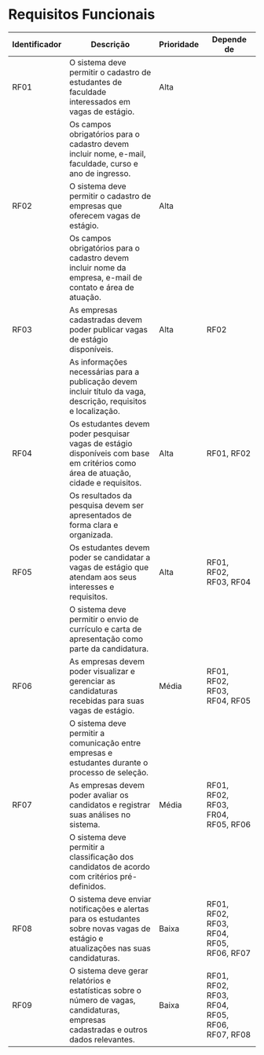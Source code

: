 # Requisitos Funcionais

|Identificador | Descrição                                                                                                                | Prioridade | Depende de |
|-------|-------------------------------------------------------|--------------------------------------------------------------------------------------------------------------------------|----|
| RF01 |        O sistema deve permitir o cadastro de estudantes de faculdade interessados em vagas de estágio.                        | Alta|
|      |        Os campos obrigatórios para o cadastro devem incluir nome, e-mail, faculdade, curso e ano de ingresso.                  | 
| RF02 |        O sistema deve permitir o cadastro de empresas que oferecem vagas de estágio.                                           | Alta |
|      |        Os campos obrigatórios para o cadastro devem incluir nome da empresa, e-mail de contato e área de atuação.             | 
| RF03 |        As empresas cadastradas devem poder publicar vagas de estágio disponíveis.                                              | Alta| RF02|
|      |        As informações necessárias para a publicação devem incluir título da vaga, descrição, requisitos e localização.         |
| RF04 |        Os estudantes devem poder pesquisar vagas de estágio disponíveis com base em critérios como área de atuação, cidade e requisitos. | Alta| RF01, RF02|
|      |        Os resultados da pesquisa devem ser apresentados de forma clara e organizada.                                          |
| RF05 |        Os estudantes devem poder se candidatar a vagas de estágio que atendam aos seus interesses e requisitos.                | Alta | RF01, RF02, RF03, RF04 |
|      |        O sistema deve permitir o envio de currículo e carta de apresentação como parte da candidatura.                           |
| RF06 |        As empresas devem poder visualizar e gerenciar as candidaturas recebidas para suas vagas de estágio.                     | Média | RF01, RF02, RF03, RF04, RF05 |
|      |        O sistema deve permitir a comunicação entre empresas e estudantes durante o processo de seleção.                        |
| RF07 |        As empresas devem poder avaliar os candidatos e registrar suas análises no sistema.                                      | Média|   RF01, RF02, RF03, FR04, RF05, RF06 |
|      |        O sistema deve permitir a classificação dos candidatos de acordo com critérios pré-definidos.                           |
| RF08 |        O sistema deve enviar notificações e alertas para os estudantes sobre novas vagas de estágio e atualizações nas suas candidaturas. | Baixa| RF01, RF02, RF03, RF04, RF05, RF06, RF07 |
| RF09 |        O sistema deve gerar relatórios e estatísticas sobre o número de vagas, candidaturas, empresas cadastradas e outros dados relevantes. | Baixa| RF01, RF02, RF03, RF04, RF05, RF06, RF07, RF08 |


